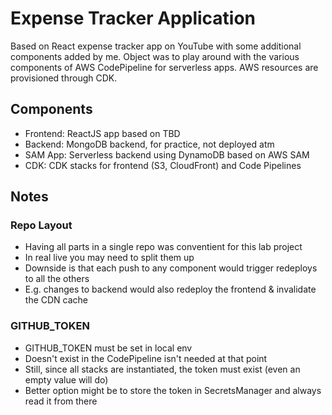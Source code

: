 # Expense Tracker Application

Based on React expense tracker app on YouTube with some additional components added by me. Object was to play around with the various components of AWS CodePipeline for serverless apps. AWS resources are provisioned through CDK.

## Components

- Frontend: ReactJS app based on TBD
- Backend: MongoDB backend, for practice, not deployed atm
- SAM App: Serverless backend using DynamoDB based on AWS SAM
- CDK: CDK stacks for frontend (S3, CloudFront) and Code Pipelines

## Notes

### Repo Layout

- Having all parts in a single repo was conventient for this lab project
- In real live you may need to split them up
- Downside is that each push to any component would trigger redeploys to all the others
- E.g. changes to backend would also redeploy the frontend & invalidate the CDN cache

### GITHUB_TOKEN

- GITHUB_TOKEN must be set in local env
- Doesn't exist in the CodePipeline isn't needed at that point
- Still, since all stacks are instantiated, the token must exist (even an empty value will do)
- Better option might be to store the token in SecretsManager and always read it from there
